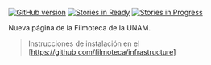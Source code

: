 
[![GitHub version](https://badge.fury.io/gh/pollin14%2Ffilmoteca.svg)](http://badge.fury.io/gh/filmoteca%2Ffilmoteca)
[![Stories in Ready](https://badge.waffle.io/filmoteca/filmoteca.svg?label=ready&title=Ready)](http://waffle.io/filmoteca/filmoteca)
[![Stories in Progress](https://badge.waffle.io/pollin14/filmoteca.svg?label=In%20Progress&title=In%20Progress)](http://waffle.io/filmoteca/filmoteca)


Nueva página de la Filmoteca de la UNAM.

> Instrucciones de instalación en el [https://github.com/filmoteca/infrastructure]